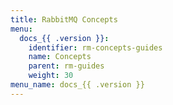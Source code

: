 ```yaml
---
title: RabbitMQ Concepts
menu:
  docs_{{ .version }}:
    identifier: rm-concepts-guides
    name: Concepts
    parent: rm-guides
    weight: 30
menu_name: docs_{{ .version }}
---
```


